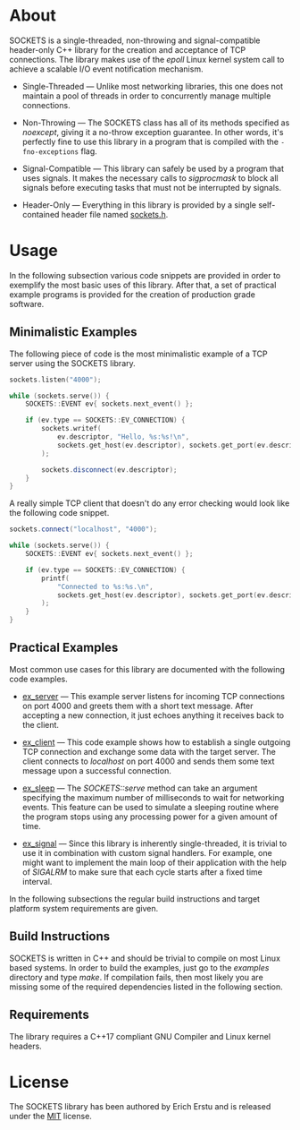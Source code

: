 # About ########################################################################

SOCKETS is a single-threaded, non-throwing and signal-compatible header-only C++
library for the creation and acceptance of TCP connections. The library makes
use of the *epoll* Linux kernel system call to achieve a scalable I/O event
notification mechanism.

* Single-Threaded —
  Unlike most networking libraries, this one does not maintain a pool of threads
  in order to concurrently manage multiple connections.

* Non-Throwing —
  The SOCKETS class has all of its methods specified as *noexcept*, giving it a
  no-throw exception guarantee. In other words, it's perfectly fine to use this
  library in a program that is compiled with the `-fno-exceptions` flag.

* Signal-Compatible —
  This library can safely be used by a program that uses signals. It makes the
  necessary calls to _sigprocmask_ to block all signals before executing tasks
  that must not be interrupted by signals.

* Header-Only —
  Everything in this library is provided by a single self-contained header file
  named [sockets.h](sockets.h).


# Usage ########################################################################

In the following subsection various code snippets are provided in order to
exemplify the most basic uses of this library. After that, a set of practical
example programs is provided for the creation of production grade software.


## Minimalistic Examples #######################################################

The following piece of code is the most minimalistic example of a TCP server
using the SOCKETS library.

```C++
sockets.listen("4000");

while (sockets.serve()) {
    SOCKETS::EVENT ev{ sockets.next_event() };

    if (ev.type == SOCKETS::EV_CONNECTION) {
        sockets.writef(
            ev.descriptor, "Hello, %s:%s!\n",
            sockets.get_host(ev.descriptor), sockets.get_port(ev.descriptor)
        );

        sockets.disconnect(ev.descriptor);
    }
}
```

A really simple TCP client that doesn't do any error checking would look like
the following code snippet.

```C++
sockets.connect("localhost", "4000");

while (sockets.serve()) {
    SOCKETS::EVENT ev{ sockets.next_event() };

    if (ev.type == SOCKETS::EV_CONNECTION) {
        printf(
            "Connected to %s:%s.\n",
            sockets.get_host(ev.descriptor), sockets.get_port(ev.descriptor)
        );
    }
}
```


## Practical Examples ##########################################################

Most common use cases for this library are documented with the following code
examples.

* [ex_server](examples/src/ex_server.cpp) —
  This example server listens for incoming TCP connections on port 4000 and
  greets them with a short text message. After accepting a new connection, it
  just echoes anything it receives back to the client.

* [ex_client](examples/src/ex_client.cpp) —
  This code example shows how to establish a single outgoing TCP connection and
  exchange some data with the target server. The client connects to _localhost_
  on port 4000 and sends them some text message upon a successful connection.

* [ex_sleep](examples/src/ex_sleep.cpp) —
  The _SOCKETS::serve_ method can take an argument specifying the maximum number
  of milliseconds to wait for networking events. This feature can be used to
  simulate a sleeping routine where the program stops using any processing power
  for a given amount of time.

* [ex_signal](examples/src/ex_signal.cpp) —
  Since this library is inherently single-threaded, it is trivial to use it in
  combination with custom signal handlers. For example, one might want to
  implement the main loop of their application with the help of _SIGALRM_ to
  make sure that each cycle starts after a fixed time interval.

In the following subsections the regular build instructions and target platform
system requirements are given.


## Build Instructions ##########################################################

SOCKETS is written in C++ and should be trivial to compile on most Linux based
systems. In order to build the examples, just go to the _examples_ directory and
type _make_. If compilation fails, then most likely you are missing some of the
required dependencies listed in the following section.


## Requirements ################################################################

The library requires a C++17 compliant GNU Compiler and Linux kernel headers.


# License ######################################################################

The SOCKETS library has been authored by Erich Erstu and is released under the
[MIT](LICENSE) license.
